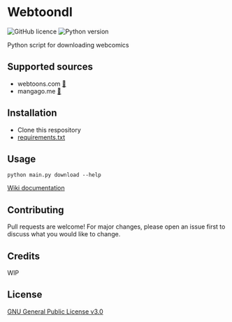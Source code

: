 # Webtoondl

![GitHub licence](https://img.shields.io/github/license/Ycmelon/webtoondl?color=00D564)
![Python version](https://img.shields.io/badge/Python-3.8-00D564.svg)

Python script for downloading webcomics

## Supported sources

- webtoons.com [:page_facing_up:](https://github.com/Ycmelon/webtoondl/wiki/Webtoon.com)
- mangago.me [:page_facing_up:](https://github.com/Ycmelon/webtoondl/wiki/Mangago.me)

## Installation

- Clone this respository
- [requirements.txt](/requirements.txt)

## Usage

```
python main.py download --help
```

[Wiki documentation](https://github.com/Ycmelon/webtoondl/wiki/webtoondl-download)

## Contributing

Pull requests are welcome! For major changes, please open an issue first to discuss what you would like to change.

## Credits

WIP

## License

[GNU General Public License v3.0](https://choosealicense.com/licenses/gpl-3.0/)
